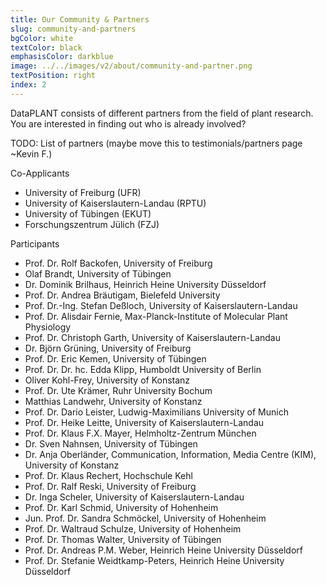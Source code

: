 ```yaml
---
title: Our Community & Partners
slug: community-and-partners 
bgColor: white
textColor: black
emphasisColor: darkblue
image: ../../images/v2/about/community-and-partner.png
textPosition: right
index: 2
---
```


DataPLANT consists of different partners from the field of plant research.
You are interested in finding out who is already involved?

TODO: List of partners (maybe move this to testimonials/partners page ~Kevin F.)

Co-Applicants 
- University of Freiburg (UFR)
- University of Kaiserslautern-Landau (RPTU) 
- University of Tübingen (EKUT)
- Forschungszentrum Jülich (FZJ)

Participants
- Prof. Dr. Rolf Backofen, University of Freiburg 
- Olaf Brandt, University of Tübingen 
- Dr. Dominik Brilhaus, Heinrich Heine University Düsseldorf 
- Prof. Dr. Andrea Bräutigam, Bielefeld University
- Prof. Dr.-Ing. Stefan Deßloch, University of Kaiserslautern-Landau
- Prof. Dr. Alisdair Fernie, Max-Planck-Institute of Molecular Plant Physiology
- Prof. Dr. Christoph Garth, University of Kaiserslautern-Landau
- Dr. Björn Grüning, University of Freiburg
- Prof. Dr. Eric Kemen, University of Tübingen 
- Prof. Dr. Dr. hc. Edda Klipp, Humboldt University of Berlin 
- Oliver Kohl-Frey, University of Konstanz
- Prof. Dr. Ute Krämer, Ruhr University Bochum
- Matthias Landwehr, University of Konstanz
- Prof. Dr. Dario Leister, Ludwig-Maximilians University of Munich
- Prof. Dr. Heike Leitte, University of Kaiserslautern-Landau 
- Prof. Dr. Klaus F.X. Mayer, Helmholtz-Zentrum München
- Dr. Sven Nahnsen, University of Tübingen
- Dr. Anja Oberländer, Communication, Information, Media Centre (KIM), University of Konstanz
- Prof. Dr. Klaus Rechert, Hochschule Kehl
- Prof. Dr. Ralf Reski, University of Freiburg
- Dr. Inga Scheler, University of Kaiserslautern-Landau
- Prof. Dr. Karl Schmid, University of Hohenheim
- Jun. Prof. Dr. Sandra Schmöckel, University of Hohenheim
- Prof. Dr. Waltraud Schulze, University of Hohenheim
- Prof. Dr. Thomas Walter, University of Tübingen 
- Prof. Dr. Andreas P.M. Weber, Heinrich Heine University Düsseldorf
- Prof. Dr. Stefanie Weidtkamp-Peters, Heinrich Heine University Düsseldorf

